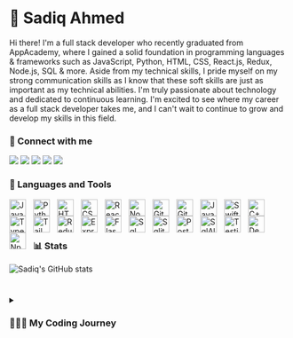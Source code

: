<h1 align="left">👾 Sadiq Ahmed</h1>
<p align="left">Hi there! I'm a full stack developer who recently graduated from AppAcademy, where I gained a solid foundation in programming languages & frameworks such as JavaScript, Python, HTML, CSS, React.js, Redux, Node.js, SQL & more. Aside from my technical skills, I pride myself on my strong communication skills as I know that these soft skills are just as important as my technical abilities. I'm truly passionate about technology and dedicated to continuous learning. I'm excited to see where my career as a full stack developer takes me, and I can't wait to continue to grow and develop my skills in this field.</p>

### 🔗 Connect with me
[<img src="https://img.shields.io/badge/linkedin-%230077B5.svg?&style=for-the-badge&logo=linkedin&logoColor=white" />](https://www.linkedin.com/in/sadiqaxxmed/)
[<img src="https://img.shields.io/badge/angel%20list-%23000000.svg?&style=for-the-badge&logo=angellist&logoColor=white" />](https://wellfound.com/u/sadiq-ahmed-10)
[<img src="https://img.shields.io/badge/instagram-%23E4405F.svg?&style=for-the-badge&logo=instagram&logoColor=white" />](https://www.instagram.com/offsznahmed/)
[<img src="https://img.shields.io/badge/tiktok-%23000000.svg?&style=for-the-badge&logo=tiktok&logoColor=white" />](https://www.tiktok.com/@offsznahmed/)
[<img src="https://img.shields.io/badge/youtube-%23FF0000.svg?&style=for-the-badge&logo=youtube&logoColor=white" />](https://www.youtube.com/@offsznahmed/)




### 🧰 Languages and Tools
<img align="left" alt="JavaScript" width="30px" style="padding-right:10px;" src="https://cdn.jsdelivr.net/gh/devicons/devicon/icons/javascript/javascript-plain.svg" />
<img align="left" alt="Python" width="30px" style="padding-right:10px;" src="https://cdn.jsdelivr.net/gh/devicons/devicon/icons/python/python-plain.svg" />
<img align="left" alt="HTML" width="30px" style="padding-right:10px;" src="https://cdn.jsdelivr.net/gh/devicons/devicon/icons/html5/html5-plain.svg" />
<img align="left" alt="CSS" width="30px" style="padding-right:10px;" src="https://cdn.jsdelivr.net/gh/devicons/devicon/icons/css3/css3-plain.svg" />
<img align="left" alt="React" width="30px" style="padding-right:10px;" src="https://cdn.jsdelivr.net/gh/devicons/devicon/icons/react/react-original.svg" />
<img align="left" alt="NodeJS" width="30px" style="padding-right:10px;" src="https://cdn.jsdelivr.net/gh/devicons/devicon/icons/nodejs/nodejs-original.svg" />
<img align="left" alt="Git" width="30px" style="padding-right:10px;" src="https://cdn.jsdelivr.net/gh/devicons/devicon/icons/git/git-original.svg" />
<img align="left" alt="GitHub" width="30px" style="padding-right:10px;" src="https://cdn.jsdelivr.net/gh/devicons/devicon/icons/github/github-original.svg" />
<img align="left" alt="Java" width="30px" style="padding-right:10px;" src="https://cdn.jsdelivr.net/gh/devicons/devicon/icons/java/java-original.svg" />
<img align="left" alt="Swift" width="30px" style="padding-right:10px;" src="https://cdn.jsdelivr.net/gh/devicons/devicon/icons/swift/swift-original.svg" />
<img align="left" alt="C++" width="30px" style="padding-right:10px;" src="https://cdn.jsdelivr.net/gh/devicons/devicon/icons/cplusplus/cplusplus-plain.svg" />
<img align="left" alt="TypeScript" width="30px" style="padding-right:10px;" src="https://cdn.jsdelivr.net/gh/devicons/devicon/icons/typescript/typescript-plain.svg" />
<img align="left" alt="Tailwind CSS" width="30px" style="padding-right:10px;" src="https://cdn.jsdelivr.net/gh/devicons/devicon/icons/tailwindcss/tailwindcss-plain.svg" />
<img align="left" alt="Redux" width="30px" style="padding-right:10px;" src="https://cdn.jsdelivr.net/gh/devicons/devicon/icons/redux/redux-original.svg" />
<img align="left" alt="Express.js" width="30px" style="padding-right:10px;" src="https://cdn.jsdelivr.net/gh/devicons/devicon/icons/express/express-original.svg" />
<img align="left" alt="Flask" width="30px" style="padding-right:10px;" src="https://cdn.jsdelivr.net/gh/devicons/devicon/icons/flask/flask-original.svg" />
<img align="left" alt="Sql" width="30px" style="padding-right:10px;" src="https://cdn.jsdelivr.net/gh/devicons/devicon/icons/mysql/mysql-plain.svg" />
<img align="left" alt="Sqlite" width="30px" style="padding-right:10px;" src="https://cdn.jsdelivr.net/gh/devicons/devicon/icons/sqlite/sqlite-plain.svg" />
<img align="left" alt="PostgreSQL" width="30px" style="padding-right:10px;" src="https://cdn.jsdelivr.net/gh/devicons/devicon/icons/postgresql/postgresql-plain.svg" />
<img align="left" alt="SqlAlchemy" width="30px" style="padding-right:10px;" src="https://cdn.jsdelivr.net/gh/devicons/devicon/icons/sqlalchemy/sqlalchemy-plain.svg" />
<img align="left" alt="Testing" width="30px" style="padding-right:10px;" src="https://cdn.jsdelivr.net/gh/devicons/devicon/icons/jest/jest-plain.svg" />
<img align="left" alt="Deployment" width="30px" style="padding-right:10px;" src="https://cdn.jsdelivr.net/gh/devicons/devicon/icons/docker/docker-plain.svg" />
<img align="left" alt="Npm" width="30px" style="padding-right:10px;" src="https://cdn.jsdelivr.net/gh/devicons/devicon/icons/npm/npm-original-wordmark.svg" />

<br>


<br>
<br>

### 📊 Stats

![Sadiq's GitHub stats](https://github-readme-stats.vercel.app/api?username=sadiqaxxmed&theme=transparent&show_icons=true)

#

<details>
 <summary><h3>🧑🏾‍💻 My Coding Journey</h3></summary>
  
   Hey there! I'm Sadiq Ahmed, a passionate full-stack software engineer. It's incredible to think that my journey into this field wasn't what I initially envisioned while growing up. My heart was set on sports or the health industry, but after an internship at the hospital, I realized it wasn't the right fit for me in the long run. So, I decided to explore other possibilities, keeping an eye out for that one thing that would truly inspire me.


As fate would have it, I enrolled in college and took an introductory Java programming class. At first, everything seemed foreign and challenging, and I didn't perform as well as I hoped. However, that experience ignited a spark within me, and I knew I couldn't let it go. I decided to give it another shot, and with determination and preparation, I aced the class. That's when I knew computer science was the path I wanted to pursue.

To gain further validation and insight into the field, I took a C++ programming class and aced that too. It solidified my belief that becoming a software engineer was the right choice for me. I sought advice from a friend who is a software engineer at Snapchat, and he mentioned boot camps as a legitimate path to getting hired. That conversation sealed the deal, and I decided to take the leap.

I recently graduated from App Academy, and I couldn't be more excited about my journey into the world of software engineering. The challenges, the learning, and the opportunities to create meaningful projects have been incredibly rewarding. I'm eager to continue growing and contributing to the tech industry.

As a full-stack software engineer, I'm ready to tackle new challenges, create innovative solutions, and bring my unique perspective to the table. I'm grateful for the twists and turns that led me here, and I can't wait to see where this adventure takes me next.

